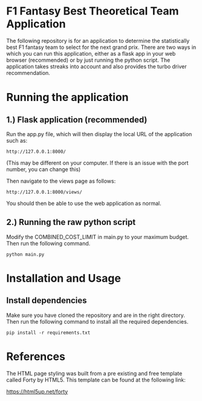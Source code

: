 # F1 Fantasy Best Theoretical Team Application

The following repository is for an application to determine the statistically best F1 fantasy team to select for the next grand prix. There are two ways in which you can run this application, either as a flask app in your web browser (recommended) or by just running the python script. The application takes streaks into account and also provides the turbo driver recommendation. 

# Running the application

## 1.) Flask application (recommended)

Run the app.py file, which will then display the local URL of the application such as:

```http://127.0.0.1:8000/```

(This may be different on your computer. If there is an issue with the port number, you can change this)

Then navigate to the views page as follows:

```http://127.0.0.1:8000/views/```

You should then be able to use the web application as normal.

## 2.) Running the raw python script

Modify the COMBINED_COST_LIMIT in main.py to your maximum budget. Then run the following command.

```python main.py```

# Installation and Usage

## Install dependencies 

Make sure you have cloned the repository and are in the right directory. Then run the following command to install all the required dependencies.

```pip install -r requirements.txt```

# References

The HTML page styling was built from a pre existing and free template called Forty by HTML5. This template can be found at the following link:

https://html5up.net/forty